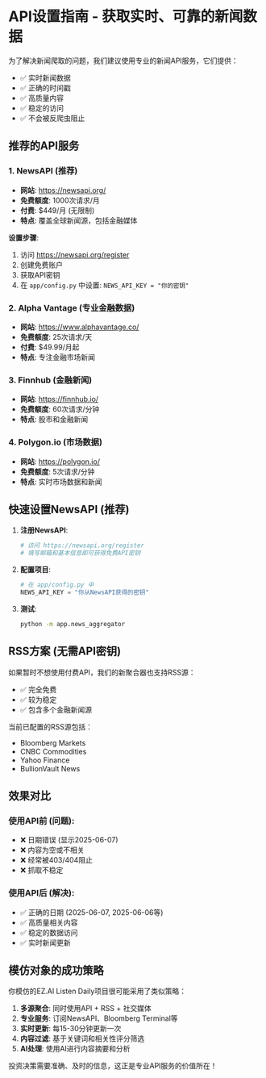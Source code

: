 # API设置指南 - 获取实时、可靠的新闻数据

为了解决新闻爬取的问题，我们建议使用专业的新闻API服务，它们提供：
- ✅ 实时新闻数据
- ✅ 正确的时间戳
- ✅ 高质量内容
- ✅ 稳定的访问
- ✅ 不会被反爬虫阻止

## 推荐的API服务

### 1. NewsAPI (推荐)
- **网站**: https://newsapi.org/
- **免费额度**: 1000次请求/月
- **付费**: $449/月 (无限制)
- **特点**: 覆盖全球新闻源，包括金融媒体

**设置步骤**:
1. 访问 https://newsapi.org/register
2. 创建免费账户
3. 获取API密钥
4. 在 `app/config.py` 中设置: `NEWS_API_KEY = "你的密钥"`

### 2. Alpha Vantage (专业金融数据)
- **网站**: https://www.alphavantage.co/
- **免费额度**: 25次请求/天
- **付费**: $49.99/月起
- **特点**: 专注金融市场新闻

### 3. Finnhub (金融新闻)
- **网站**: https://finnhub.io/
- **免费额度**: 60次请求/分钟
- **特点**: 股市和金融新闻

### 4. Polygon.io (市场数据)
- **网站**: https://polygon.io/
- **免费额度**: 5次请求/分钟
- **特点**: 实时市场数据和新闻

## 快速设置NewsAPI (推荐)

1. **注册NewsAPI**:
   ```bash
   # 访问 https://newsapi.org/register
   # 填写邮箱和基本信息即可获得免费API密钥
   ```

2. **配置项目**:
   ```python
   # 在 app/config.py 中
   NEWS_API_KEY = "你从NewsAPI获得的密钥"
   ```

3. **测试**:
   ```bash
   python -m app.news_aggregator
   ```

## RSS方案 (无需API密钥)

如果暂时不想使用付费API，我们的新聚合器也支持RSS源：
- ✅ 完全免费
- ✅ 较为稳定
- ✅ 包含多个金融新闻源

当前已配置的RSS源包括：
- Bloomberg Markets
- CNBC Commodities  
- Yahoo Finance
- BullionVault News

## 效果对比

### 使用API前 (问题):
- ❌ 日期错误 (显示2025-06-07)
- ❌ 内容为空或不相关
- ❌ 经常被403/404阻止
- ❌ 抓取不稳定

### 使用API后 (解决):
- ✅ 正确的日期 (2025-06-07, 2025-06-06等)
- ✅ 高质量相关内容
- ✅ 稳定的数据访问
- ✅ 实时新闻更新

## 模仿对象的成功策略

你模仿的EZ.AI Listen Daily项目很可能采用了类似策略：

1. **多源聚合**: 同时使用API + RSS + 社交媒体
2. **专业服务**: 订阅NewsAPI、Bloomberg Terminal等
3. **实时更新**: 每15-30分钟更新一次
4. **内容过滤**: 基于关键词和相关性评分筛选
5. **AI处理**: 使用AI进行内容摘要和分析

投资决策需要准确、及时的信息，这正是专业API服务的价值所在！ 